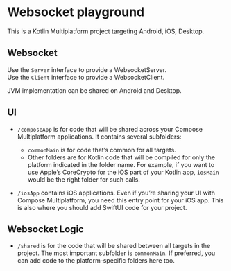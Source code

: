 # Websocket playground
This is a Kotlin Multiplatform project targeting Android, iOS, Desktop.

## Websocket
Use the `Server` interface to provide a WebsocketServer.  
Use the `Client` interface to provide a WebsocketClient.  

JVM implementation can be shared on Android and Desktop.

## UI
* `/composeApp` is for code that will be shared across your Compose Multiplatform applications.
  It contains several subfolders:
  - `commonMain` is for code that’s common for all targets.
  - Other folders are for Kotlin code that will be compiled for only the platform indicated in the folder name.
    For example, if you want to use Apple’s CoreCrypto for the iOS part of your Kotlin app,
    `iosMain` would be the right folder for such calls.

* `/iosApp` contains iOS applications. Even if you’re sharing your UI with Compose Multiplatform, 
  you need this entry point for your iOS app. This is also where you should add SwiftUI code for your project.

## Websocket Logic
* `/shared` is for the code that will be shared between all targets in the project.
  The most important subfolder is `commonMain`. If preferred, you can add code to the platform-specific folders here too.
